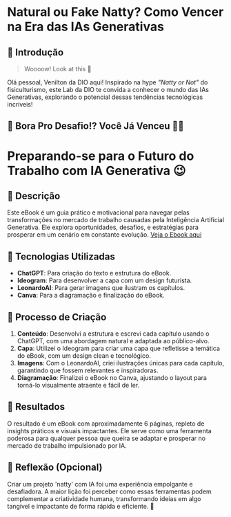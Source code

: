 # Natural ou Fake Natty? Como Vencer na Era das IAs Generativas

## 🚀 Introdução

> Woooow! Look at this 👀

Olá pessoal, Venilton da DIO aqui! Inspirado na hype _"Natty or Not"_ do fisiculturismo, este Lab da DIO te convida a conhecer o mundo das IAs Generativas, explorando o potencial dessas tendências tecnológicas incríveis!

## 🎯 Bora Pro Desafio!? Você Já Venceu 💪🤓

# **Preparando-se para o Futuro do Trabalho com IA Generativa** 😉

## 📒 Descrição
Este eBook é um guia prático e motivacional para navegar pelas transformações no mercado de trabalho causadas pela Inteligência Artificial Generativa. Ele explora oportunidades, desafios, e estratégias para prosperar em um cenário em constante evolução.
[Veja o Ebook aqui](https://github.com/oemeferreira/lab-natty-or-not/blob/main/Ebook%20-%20Preparando%20para%20o%20Futuro%20do%20Trabalho%20com%20IA%20Generativa.pdf)

## 🤖 Tecnologias Utilizadas
- **ChatGPT**: Para criação do texto e estrutura do eBook.  
- **Ideogram**: Para desenvolver a capa com um design futurista.  
- **LeonardoAI**: Para gerar imagens que ilustram os capítulos.  
- **Canva**: Para a diagramação e finalização do eBook.

## 🧐 Processo de Criação
1. **Conteúdo**: Desenvolvi a estrutura e escrevi cada capítulo usando o ChatGPT, com uma abordagem natural e adaptada ao público-alvo.  
2. **Capa**: Utilizei o Ideogram para criar uma capa que refletisse a temática do eBook, com um design clean e tecnológico.  
3. **Imagens**: Com o LeonardoAI, criei ilustrações únicas para cada capítulo, garantindo que fossem relevantes e inspiradoras.  
4. **Diagramação**: Finalizei o eBook no Canva, ajustando o layout para torná-lo visualmente atraente e fácil de ler.

## 🚀 Resultados
O resultado é um eBook com aproximadamente 6 páginas, repleto de insights práticos e visuais impactantes. Ele serve como uma ferramenta poderosa para qualquer pessoa que queira se adaptar e prosperar no mercado de trabalho impulsionado por IA.

## 💭 Reflexão (Opcional)
Criar um projeto 'natty' com IA foi uma experiência empolgante e desafiadora. A maior lição foi perceber como essas ferramentas podem complementar a criatividade humana, transformando ideias em algo tangível e impactante de forma rápida e eficiente. 🌟


